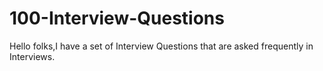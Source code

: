 # 100-Interview-Questions
Hello folks,I have a set of Interview Questions that are asked frequently in Interviews.
